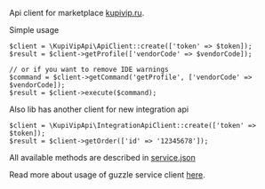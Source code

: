 Api client for marketplace [kupivip.ru](https://kupivip.ru). 


Simple usage
```
$client = \KupiVipApi\ApiClient::create(['token' => $token]);
$result = $client->getProfile(['vendorCode' => $vendorCode]);

// or if you want to remove IDE warnings
$command = $client->getCommand('getProfile', ['vendorCode' => $vendorCode]);
$result = $client->execute($command);
```

Also lib has another client for new integration api
```
$client = \KupiVipApi\IntegrationApiClient::create(['token' => $token]);
$result = $client->getOrder(['id' => '12345678']);
```

All available methods are described in [service.json](https://github.com/positron48/kupivip-php-client/blob/master/service.json)

Read more about usage of guzzle service client [here](https://guzzle3.readthedocs.io/webservice-client/guzzle-service-descriptions.html#example-service-description).
